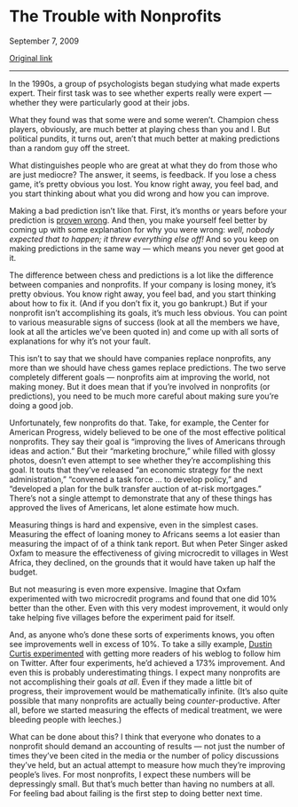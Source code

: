 The Trouble with Nonprofits
===========================

September 7, 2009

[Original link](http://www.aaronsw.com/weblog/measurenonprofit)

* * * * *

In the 1990s, a group of psychologists began studying what made experts
expert. Their first task was to see whether experts really were expert —
whether they were particularly good at their jobs.

What they found was that some were and some weren’t. Champion chess
players, obviously, are much better at playing chess than you and I. But
political pundits, it turns out, aren’t that much better at making
predictions than a random guy off the street.

What distinguishes people who are great at what they do from those who
are just mediocre? The answer, it seems, is feedback. If you lose a
chess game, it’s pretty obvious you lost. You know right away, you feel
bad, and you start thinking about what you did wrong and how you can
improve.

Making a bad prediction isn’t like that. First, it’s months or years
before your prediction is [proven wrong](http://wrongtomorrow.com/). And
then, you make yourself feel better by coming up with some explanation
for why you were wrong: *well, nobody expected that to happen; it threw
everything else off!* And so you keep on making predictions in the same
way — which means you never get good at it.

The difference between chess and predictions is a lot like the
difference between companies and nonprofits. If your company is losing
money, it’s pretty obvious. You know right away, you feel bad, and you
start thinking about how to fix it. (And if you don’t fix it, you go
bankrupt.) But if your nonprofit isn’t accomplishing its goals, it’s
much less obvious. You can point to various measurable signs of success
(look at all the members we have, look at all the articles we’ve been
quoted in) and come up with all sorts of explanations for why it’s not
your fault.

This isn’t to say that we should have companies replace nonprofits, any
more than we should have chess games replace predictions. The two serve
completely different goals — nonprofits aim at improving the world, not
making money. But it does mean that if you’re involved in nonprofits (or
predictions), you need to be much more careful about making sure you’re
doing a good job.

Unfortunately, few nonprofits do that. Take, for example, the Center for
American Progress, widely believed to be one of the most effective
political nonprofits. They say their goal is “improving the lives of
Americans through ideas and action.” But their “marketing brochure,”
while filled with glossy photos, doesn’t even attempt to see whether
they’re accomplishing this goal. It touts that they’ve released “an
economic strategy for the next administration,” “convened a task force …
to develop policy,” and “developed a plan for the bulk transfer auction
of at-risk mortgages.” There’s not a single attempt to demonstrate that
any of these things has approved the lives of Americans, let alone
estimate how much.

Measuring things is hard and expensive, even in the simplest cases.
Measuring the effect of loaning money to Africans seems a lot easier
than measuring the impact of of a think tank report. But when Peter
Singer asked Oxfam to measure the effectiveness of giving microcredit to
villages in West Africa, they declined, on the grounds that it would
have taken up half the budget.

But not measuring is even more expensive. Imagine that Oxfam
experimented with two microcredit programs and found that one did 10%
better than the other. Even with this very modest improvement, it would
only take helping five villages before the experiment paid for itself.

And, as anyone who’s done these sorts of experiments knows, you often
see improvements well in excess of 10%. To take a silly example, [Dustin
Curtis
experimented](http://dustincurtis.com/you_should_follow_me_on_twitter.html)
with getting more readers of his weblog to follow him on Twitter. After
four experiments, he’d achieved a 173% improvement. And even this is
probably underestimating things. I expect many nonprofits are not
accomplishing their goals *at all*. Even if they made a little bit of
progress, their improvement would be mathematically infinite. (It’s also
quite possible that many nonprofits are actually being
*counter*-productive. After all, before we started measuring the effects
of medical treatment, we were bleeding people with leeches.)

What can be done about this? I think that everyone who donates to a
nonprofit should demand an accounting of results — not just the number
of times they’ve been cited in the media or the number of policy
discussions they’ve held, but an actual attempt to measure how much
they’re improving people’s lives. For most nonprofits, I expect these
numbers will be depressingly small. But that’s much better than having
no numbers at all. For feeling bad about failing is the first step to
doing better next time.
